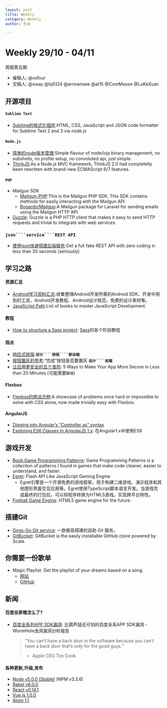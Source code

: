 ```yaml
---
layout: post
title: Weekly
category: Weekly
author: 东岳

---
```


# Weekly 29/10 - 04/11

周报第五期

- 催稿人: @xsfour
- 交稿人: @sway @tq5124 @arrowrowe @at15 @ComMouse @LuKeXuan

## 开源项目

#### ``Sublime Text``
- [Sublime的格式化插件](https://github.com/victorporof/Sublime-HTMLPrettify):HTML, CSS, JavaScript and JSON code formatter for Sublime Text 2 and 3 via node.js

#### ``Node.js``
- [简单的node版本管理](https://github.com/tj/n):Simple flavour of node/iojs binary management, no subshells, no profile setup, no convoluted api, just simple.
- [ThinkJS](https://github.com/75team/thinkjs):As a Node.js MVC framework, ThinkJS 2.0 had completelly been rewritten with brand-new ECMAScript 6/7 features.

#### ``PHP``
- Mailgun SDK
    - [Mailgun-PHP](https://github.com/mailgun/mailgun-php):This is the Mailgun PHP SDK. This SDK contains methods for easily interacting with the Mailgun API.
    - [Bogardo/Mailgun](https://github.com/Bogardo/Mailgun):A Mailgun package for Laravel for sending emails using the Mailgun HTTP API.
- [Guzzle](https://github.com/guzzle/guzzle): Guzzle is a PHP HTTP client that makes it easy to send HTTP requests and trivial to integrate with web services.

### ``json````service````REST API``
- [使用json快速搭建后端服务](https://github.com/typicode/json-server):Get a full fake REST API with zero coding in less than 30 seconds (seriously)

## 学习之路

#### 资源汇总
- [Android学习资料汇总](https://github.com/inferjay/AndroidDevTools):收集整理Android开发所需的Android SDK、开发中用到的工具、Android开发教程、Android设计规范，免费的设计素材等。
- [JavaScript Path](https://github.com/javascript-society/javascript-path):List of books to master JavaScript Development.

#### 教程
- [How to structure a Sass project](http://thesassway.com/beginner/how-to-structure-a-sass-project): [Sass](https://github.com/sass/sass)的各个阶段教程

#### 观点
- [响应式排版](http://blog.jobbole.com/93092/):__``设计````排版````移动端``__
- [按钮置灰的思考](http://blog.jobbole.com/93548/):“完成”按钮是否要置灰  __``设计````前端``__
- [让应用更安全的五个准则](https://auth0.com/blog/2015/10/22/5-ways-to-make-your-app-more-secure-in-less-than-20-minutes/):
    5 Ways to Make Your App More Secure in Less than 20 Minutes (可能需要``翻墙``)

#### Flexbox
- [Flexbox的用法示例](https://github.com/philipwalton/solved-by-flexbox):A showcase of problems once hard or impossible to solve with CSS alone, now made trivially easy with Flexbox.

#### AngularJS
- [Digging into Angular’s “Controller as” syntax](http://toddmotto.com/digging-into-angulars-controller-as-syntax/)
- [Exploring ES6 Classes In AngularJS 1.x](http://www.michaelbromley.co.uk/blog/350/exploring-es6-classes-in-angularjs-1-x%20nice): 在Angular1.x中使用ES6

## 游戏开发
- [Book:Game Programming Patterns](http://gameprogrammingpatterns.com/): Game Programming Patterns is a collection of patterns I found in games that make code cleaner, easier to understand, and faster.
- [Egret](http://www.egret.com/): Flash API Like JavaScript Gaming Engine
    - Egret引擎是一个开源免费的游戏框架，用于构建二维游戏、演示程序和其他图形界面交互应用等。Egret使用TypeScript脚本语言开发。当游戏完成最终的打包后，可以将程序转换为HTML5游戏。实现跨平台特性。
- [Fireball Game Engine](https://github.com/fireball-x): HTML5 game engine for the future.

## 搭建Git
- [Gogs-Go Git service](http://gogs.io/): 一款极易搭建的自助 Git 服务。
- [GitBucket](https://github.com/gitbucket/gitbucket): GitBucket is the easily installable GitHub clone powered by Scala.


## 你需要一份歌单
- Magic Playlist: Get the playlist of your dreams based on a song.
    - [网站](http://magicplaylist.co/)
    - [GitHub](https://github.com/loverajoel/magicplaylist)

## 新闻

#### 百度全家桶怎么了?
- [百度全系列APP SDK漏洞](http://drops.wooyun.org/papers/10061): 比葫芦娃还可怕的百度全系APP SDK漏洞 - WormHole虫洞漏洞分析报告

    >”You can’t have a back door in the software because you can’t have a back door that’s only for the good guys.“
    >- Apple CEO Tim Cook

#### 各种更新,升级,发布
- [Node v5.0.0 (Stable)](https://nodejs.org/en/blog/release/v5.0.0/) (NPM v3.3.6)
- [Babel v6.0.0](https://babeljs.io/blog/2015/10/29/6.0.0/)
- [React v0.14.1](https://facebook.github.io/react/blog/2015/10/28/react-v0.14.1.html)
- [Vue.js 1.0.0](http://vuejs.org/2015/10/26/1.0.0-release/)
- [Atom 1.1](http://blog.atom.io/2015/10/29/atom-1-1-is-out.html)
